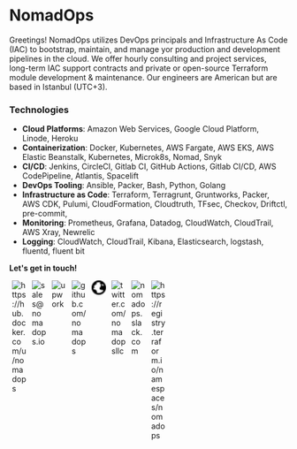 # NomadOps

Greetings!  NomadOps utilizes DevOps principals and Infrastructure As Code (IAC) to bootstrap, maintain, and manage yor production and development pipelines in the cloud. We offer hourly consulting and project services, long-term IAC support contracts and private or open-source Terraform module development & maintenance. Our engineers are American but are based in Istanbul (UTC+3).

### Technologies

* **Cloud Platforms**:  Amazon Web Services, Google Cloud Platform, Linode, Heroku
* **Containerization**: Docker, Kubernetes, AWS Fargate, AWS EKS, AWS Elastic Beanstalk, Kubernetes, Microk8s, Nomad, Snyk
* **CI/CD**: Jenkins, CircleCI, Gitlab CI, GitHub Actions, Gitlab CI/CD, AWS CodePipeline, Atlantis, Spacelift
* **DevOps Tooling**: Ansible, Packer, Bash, Python, Golang
* **Infrastructure as Code**: Terraform, Terragrunt, Gruntworks, Packer, AWS CDK, Pulumi, CloudFormation, Cloudtruth, TFsec, Checkov, Driftctl, pre-commit, 
* **Monitoring**: Prometheus, Grafana, Datadog, CloudWatch, CloudTrail, AWS Xray, Newrelic
* **Logging**: CloudWatch, CloudTrail, Kibana, Elasticsearch, logstash, fluentd, fluent bit


**Let's get in touch!**

[<img align="left" alt="https://hub.docker.com/u/nomadops" width="26" hspace="5" src="https://cdn.jsdelivr.net/npm/simple-icons@v3/icons/docker.svg" />][docker]
[<img align="left" alt="sales@nomadops.io" width="26" hspace="5" src="https://cdn.jsdelivr.net/npm/simple-icons@v3/icons/gmail.svg" />][email]
[<img align="left" alt="upwork" width="26" hspace="5" src="https://cdn.jsdelivr.net/npm/simple-icons@v3/icons/upwork.svg" />][upwork]
[<img align="left" alt="github.com/nomadops" width="26" hspace="5" src="https://cdn.jsdelivr.net/npm/simple-icons@v3/icons/github.svg" />][github]
[<img align="left" alt="nomadops.io" width="26" hspace="5" src="https://raw.githubusercontent.com/iconic/open-iconic/master/svg/globe.svg" />][website]
[<img align="left" alt="twitter.com/nomadopsllc" width="26" hspace="5" src="https://cdn.jsdelivr.net/npm/simple-icons@v3/icons/twitter.svg" />][twitter]
[<img align="left" alt="nomadops.slack.com" width="26" hspace="5" src="https://cdn.jsdelivr.net/npm/simple-icons@v3/icons/slack.svg" />][slack]
[<img align="left" alt="https://registry.terraform.io/namespaces/nomadops" width="26" hspace="5" src="https://cdn.jsdelivr.net/npm/simple-icons@v3/icons/terraform.svg" />][slack]

[docker]: https://hub.docker.com/u/nomadops
[email]: mailto:sales@nomadops.io
[github]: https://github.com/nomadops
[website]: https://nomadops.io/
[twitter]: https://twitter.com/nomadopsllc
[slack]: https://nomadops.slack.com/
[upwork]: https://www.upwork.com/agencies/1532722538966388736
[terraform-registry]: https://registry.terraform.io/namespaces/nomadops
